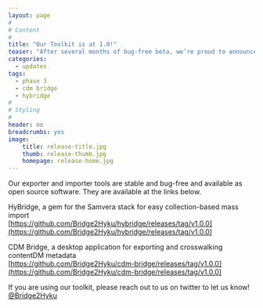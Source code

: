 ```yaml
---
layout: page
#
# Content
#
title: "Our Toolkit is at 1.0!"
teaser: "After several months of bug-free beta, we’re proud to announce our tools are now at 1.0"
categories:
  - updates
tags:
  - phase 3
  - cdm bridge
  - hybridge
#
# Styling
#
header: no
breadcrumbs: yes
image:
    title: release-title.jpg
    thumb: release-thumb.jpg
    homepage: release-home.jpg
---
```

Our exporter and importer tools are stable and bug-free and available as open source software. They are available at the links below.  


HyBridge, a gem for the Samvera stack for easy collection-based mass import<br>
[https://github.com/Bridge2Hyku/hybridge/releases/tag/v1.0.0](https://github.com/Bridge2Hyku/hybridge/releases/tag/v1.0.0)


CDM Bridge, a desktop application for exporting and crosswalking contentDM metadata<br>
[https://github.com/Bridge2Hyku/cdm-bridge/releases/tag/v1.0.0](https://github.com/Bridge2Hyku/cdm-bridge/releases/tag/v1.0.0)


If you are using our toolkit, please reach out to us on twitter to let us know! [@Bridge2Hyku](http://twitter.com/bridge2hyku)


